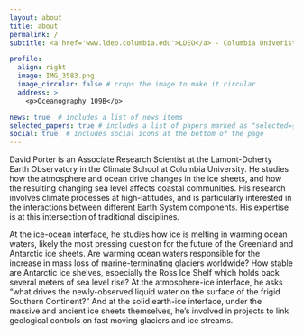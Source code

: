 ```yaml
---
layout: about
title: about
permalink: /
subtitle: <a href='www.ldeo.columbia.edu'>LDEO</a> - Columbia Univeristy. 61 Rt. 9W, Palisades, NY 10964

profile:
  align: right
  image: IMG_3583.png
  image_circular: false # crops the image to make it circular
  address: >
    <p>Oceanography 109B</p>

news: true  # includes a list of news items
selected_papers: true # includes a list of papers marked as "selected={true}"
social: true  # includes social icons at the bottom of the page
---
```


David Porter is an Associate Research Scientist at the Lamont-Doherty Earth Observatory in the Climate School at Columbia University. He studies how the atmosphere and ocean drive changes in the ice sheets, and how the resulting changing sea level affects coastal communities. His research involves climate processes at high-latitudes, and is particularly interested in the interactions between different Earth System components. His expertise is at this intersection of traditional disciplines. 

At the ice-ocean interface, he studies how ice is melting in warming ocean waters, likely the most pressing question for the future of the Greenland and Antarctic ice sheets. Are warming ocean waters responsible for the increase in mass loss of marine-terminating glaciers worldwide? How stable are Antarctic ice shelves, especially the Ross Ice Shelf which holds back several meters of sea level rise? At the atmosphere-ice interface, he asks “what drives the newly-observed liquid water on the surface of the frigid Southern Continent?” And at the solid earth-ice interface, under the massive and ancient ice sheets themselves, he’s involved in projects to link geological controls on fast moving glaciers and ice streams.

<!-- Dave started his science career in meteorology at Rutgers University in New Jersey, fascinated both by the power of hurricanes Andrew and Allison but also playing in snow drifts dropped by potent nor’easters. Since that time, he has diversified his interests, advancing polar meteorology by modeling atmospheric changes to Arctic sea ice loss for his doctorate from University of Colorado at Boulder. Further broadening for his postdoctoral project at LDEO of Columbia University, he used new gravity-derived bathymetry from NASA Operation IceBridge to link ocean heat to glacier mass loss. Since then he has sailed aboard the US ice breaker Nathanial B. Palmer to the remote East Antarctic coast to map the seafloor and collect new water samples, and currently working with coastal communities in Greenland to link changes in the Greenland ice sheet to impacts on the built environment and social systems. -->
